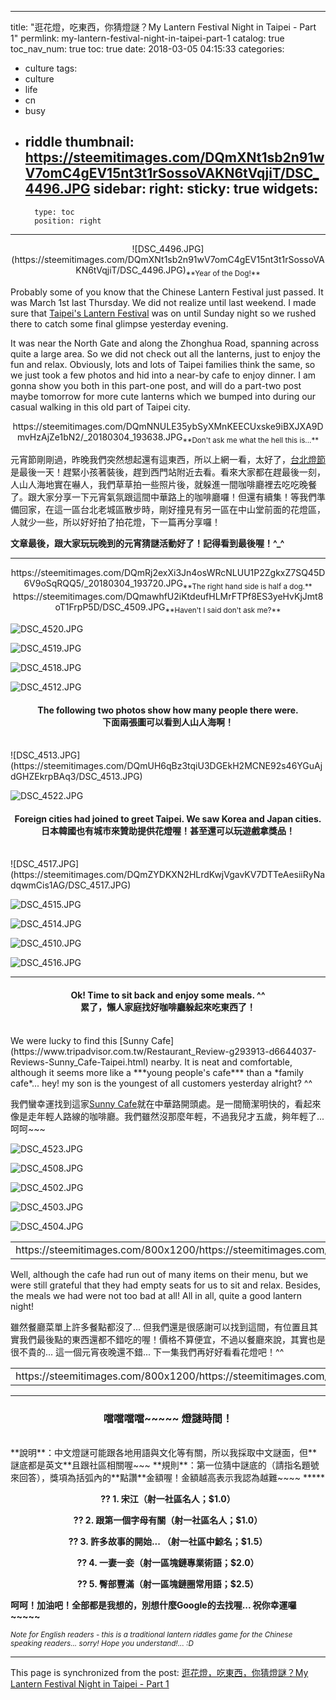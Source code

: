 
---
title: "逛花燈，吃東西，你猜燈謎？My Lantern Festival Night in Taipei - Part 1"
permlink: my-lantern-festival-night-in-taipei-part-1
catalog: true
toc_nav_num: true
toc: true
date: 2018-03-05 04:15:33
categories:
- culture
tags:
- culture
- life
- cn
- busy
- riddle
thumbnail: https://steemitimages.com/DQmXNt1sb2n91wV7omC4gEV15nt3t1rSossoVAKN6tVqjiT/DSC_4496.JPG
sidebar:
    right:
        sticky: true
widgets:
    -
        type: toc
        position: right
---


<center>![DSC_4496.JPG](https://steemitimages.com/DQmXNt1sb2n91wV7omC4gEV15nt3t1rSossoVAKN6tVqjiT/DSC_4496.JPG)<sub>**Year of the Dog!**</sub></center>

Probably some of you know that the Chinese Lantern Festival just passed. It was March 1st last Thursday. We did not realize until last weekend. I made sure that [Taipei's Lantern Festival](https://2018.lanternfestival.taipei/en/) was on until Sunday night so we rushed there to catch some final glimpse yesterday evening.

It was near the North Gate and along the Zhonghua Road, spanning across quite a large area. So we did not check out all the lanterns, just to enjoy the fun and relax. Obviously, lots and lots of Taipei families think the same, so we just took a few photos and hid into a near-by cafe to enjoy dinner. I am gonna show you both in this part-one post, and will do a part-two post maybe tomorrow for more cute lanterns which we bumped into during our casual walking in this old part of Taipei city.

<center>https://steemitimages.com/DQmNNULE35ybSyXMnKEECUxske9iBXJXA9DmvHzAjZe1bN2/_20180304_193638.JPG<sub>**Don't ask me what the hell this is...**</sub></center>

元宵節剛剛過，昨晚我們突然想起還有這東西，所以上網一看，太好了，[台北燈節](https://2018.lanternfestival.taipei/zh/)是最後一天！趕緊小孩著裝後，趕到西門站附近去看。看來大家都在趕最後一刻，人山人海地實在嚇人，我們草草拍一些照片後，就躲進一間咖啡廳裡去吃吃晚餐了。跟大家分享一下元宵氣氛跟這間中華路上的咖啡廳囉！但還有續集！等我們準備回家，在這一區台北老城區散步時，剛好撞見有另一區在中山堂前面的花燈區，人就少一些，所以好好拍了拍花燈，下一篇再分享囉！

**文章最後，跟大家玩玩晚到的元宵猜謎活動好了！記得看到最後喔！^_^**

****
<center>https://steemitimages.com/DQmRj2exXi3Jn4osWRcNLUU1P2ZgkxZ7SQ45D6V9oSqRQQ5/_20180304_193720.JPG<sub>**The right hand side is half a dog.**</sub></center>

<center>https://steemitimages.com/DQmawhfU2iKtdeufHLMrFTPf8ES3yeHvKjJmt8oT1FrpP5D/DSC_4509.JPG<sub>**Haven't I said don't ask me?**</sub></center>

![DSC_4520.JPG](https://steemitimages.com/DQmSU6r54k15YVu4Rgx2tRRyDnEmaUBB8mrSxwGVFWe1QBa/DSC_4520.JPG)

![DSC_4519.JPG](https://steemitimages.com/DQmQJTJi1ZQDJCpqd2y9T1UyedszFrtcc4WSHwz8BXTunw5/DSC_4519.JPG)

![DSC_4518.JPG](https://steemitimages.com/DQmQ9RPFE8JX9S36Yi6Txc1ySFaaVYxDeaBQ6ipcUz2T1Uo/DSC_4518.JPG)

![DSC_4512.JPG](https://steemitimages.com/DQmfNG1768uPAAXmrWjdn4WpNrNkvrr53mApXoLBw9gp15b/DSC_4512.JPG)

#### <center>The following two photos show how many people there were.<br>下面兩張圖可以看到人山人海啊！</center> 
<br>
![DSC_4513.JPG](https://steemitimages.com/DQmUH6qBz3tqiU3DGEkH2MCNE92s46YGuAjdGHZEkrpBAq3/DSC_4513.JPG)

![DSC_4522.JPG](https://steemitimages.com/DQmfTryVZyPv3N5Hzr39wkx4JxrYDv6L1xb42vMNFdPmrTS/DSC_4522.JPG)

#### <center>Foreign cities had joined to greet Taipei. We saw Korea and Japan cities.<br>日本韓國也有城市來贊助提供花燈喔！甚至還可以玩遊戲拿獎品！</center> 
<br>
![DSC_4517.JPG](https://steemitimages.com/DQmZYDKXN2HLrdKwjVgavKV7DTTeAesiiRyNadqwmCis1AG/DSC_4517.JPG)

![DSC_4515.JPG](https://steemitimages.com/DQmeCiMouKbCAtdUdeDgpz2uHYdwbsPUtCpaCA8Qpb471nr/DSC_4515.JPG)

![DSC_4514.JPG](https://steemitimages.com/DQmSzSpdgDYghTqzFK15rUfq6EPi6abZsNVrHfYAz4yamx2/DSC_4514.JPG)

![DSC_4510.JPG](https://steemitimages.com/DQmdHGyhVEEBNRXeBTcYciovKzz3P69K9KKandJSnLNS1d5/DSC_4510.JPG)

![DSC_4516.JPG](https://steemitimages.com/DQmccGEFd61ThH7PaAB7WMRLDHQawKEZoqaT2arceUEsViJ/DSC_4516.JPG)

*****
#### <center>Ok! Time to sit back and enjoy some meals. ^^<br>累了，懶人家庭找好咖啡廳躲起來吃東西了！</center> 
<br>
We were lucky to find this [Sunny Cafe](https://www.tripadvisor.com.tw/Restaurant_Review-g293913-d6644037-Reviews-Sunny_Cafe-Taipei.html) nearby. It is neat and comfortable, although it seems more like a ***young people's cafe*** than a *family cafe*... hey! my son is the youngest of all customers yesterday alright? ^^

我們蠻幸運找到這家[Sunny Cafe](https://www.tripadvisor.com.tw/Restaurant_Review-g293913-d6644037-Reviews-Sunny_Cafe-Taipei.html)就在中華路開頭處。是一間簡潔明快的，看起來像是走年輕人路線的咖啡廳。我們雖然沒那麼年輕，不過我兒才五歲，夠年輕了... 呵呵~~~

![DSC_4523.JPG](https://steemitimages.com/DQmUwDZu5gtZbApV4ht3s6ASkNtjhKY7sCVNKozWAXYQiqh/DSC_4523.JPG)

![DSC_4508.JPG](https://steemitimages.com/DQmbL865RrSQRB6Qfoiff24aC8ViQKXN4BwNcP9otdYcyyX/DSC_4508.JPG)

![DSC_4502.JPG](https://steemitimages.com/DQmcmqNRGUpG5irQ2gfmeLEdgz3LuzVCZyk6wXLtDkvi9T4/DSC_4502.JPG)

![DSC_4503.JPG](https://steemitimages.com/DQmZxJRBgR2ouskCdQvPAE2Ey9hV7ac81z5P48LX2qUhNhr/DSC_4503.JPG)

![DSC_4504.JPG](https://steemitimages.com/DQmUNJzi15EzFMyaCwyyD78TbWoBtT7aWksCuQFupGvFNaR/DSC_4504.JPG)

<table><tr>
<td>https://steemitimages.com/800x1200/https://steemitimages.com/DQmNtypb218sezespjotsmXCZavGoXukyCZH9cLwNpMzv2z/DSC_4506.JPG</td>
<td>https://steemitimages.com/800x1200/https://steemitimages.com/DQmWKXWe1Y3SSC19c7c5WUcm9LUHs2keY6bVvK7Sorbvji1/DSC_4507.JPG</td>
</tr></table>

Well, although the cafe had run out of many items on their menu, but we were still grateful that they had empty seats for us to sit and relax. Besides, the meals we had were not too bad at all! All in all, quite a good lantern night!

雖然餐廳菜單上許多餐點都沒了... 但我們還是很感謝可以找到這間，有位置且其實我們最後點的東西還都不錯吃的喔！價格不算便宜，不過以餐廳來說，其實也是很不貴的... 這一個元宵夜晚還不錯... 下一集我們再好好看看花燈吧！^^

<table><tr>
<td>https://steemitimages.com/800x1200/https://steemitimages.com/DQmbN6JEgfhFKsoSJTztrdZGo6AhFjyvpvFgK3YLEz2ZLbi/_20180304_194015.JPG</td>
<td>https://steemitimages.com/800x1200/https://steemitimages.com/DQmerLdj8HUt353iTDx2rsUuhat1983qtEJwBxoFfFcGGXQ/_20180304_194046.JPG</td>
</tr></table>

[//]:# (!steemitworldmap 25.047678 lat 121.510881 long  d3scr)

*****
### <center>噹噹噹噹~~~~~ 燈謎時間！</center>
<br>
**說明**：中文燈謎可能跟各地用語與文化等有關，所以我採取中文謎面，但**謎底都是英文**且跟社區相關喔~~~
**規則**：第一位猜中謎底的（請指名題號來回答），獎項為括弧內的**點讚**金額喔！金額越高表示我認為越難~~~~ 
*****
<center><b>

?? 1. 宋江（射一社區名人；$1.0）

?? 2. 跟第一個字母有關（射一社區名人；$1.0）

?? 3. 許多故事的開始... （射一社區中鯨名；$1.5）

?? 4. 一妻一妾（射一區塊鏈專業術語；$2.0）

?? 5. 臀部豐滿（射一區塊鏈圈常用語；$2.5）
</b></center>

**呵呵！加油吧！全部都是我想的，別想什麼Google的去找喔... 祝你幸運囉~~~~~**

<sub>*Note for English readers - this is a traditional lantern riddles game for the Chinese speaking readers... sorry! Hope you understand!... :D*</sub> 


- - -

This page is synchronized from the post: [逛花燈，吃東西，你猜燈謎？My Lantern Festival Night in Taipei - Part 1](https://steemit.com/@deanliu/my-lantern-festival-night-in-taipei-part-1)
